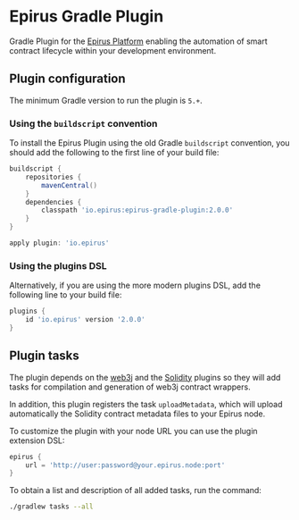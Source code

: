 # Epirus Gradle Plugin

Gradle Plugin for the [Epirus Platform](http://web3labs.com/) enabling the automation of smart contract lifecycle
within your development environment.

## Plugin configuration

The minimum Gradle version to run the plugin is `5.+`.

### Using the `buildscript` convention

To install the Epirus Plugin using the old Gradle `buildscript` convention, you should add 
the following to the first line of your build file:

```groovy
buildscript {
    repositories {
        mavenCentral()
    }
    dependencies {
        classpath 'io.epirus:epirus-gradle-plugin:2.0.0'
    }
}

apply plugin: 'io.epirus'
```

### Using the plugins DSL

Alternatively, if you are using the more modern plugins DSL, add the following line to your 
build file:

```groovy
plugins {
    id 'io.epirus' version '2.0.0'
}
```

## Plugin tasks

The plugin depends on the [web3j](https://github.com/web3j/web3j-gradle-plugin) and the 
[Solidity](https://github.com/web3j/solidity-gradle-plugin) plugins so they will add tasks
for compilation and generation of web3j contract wrappers.

In addition, this plugin registers the task `uploadMetadata`, which will upload automatically
the Solidity contract metadata files to your Epirus node.

To customize the plugin with your node URL you can use the plugin extension DSL:
```groovy
epirus {
    url = 'http://user:password@your.epirus.node:port'
}
```

To obtain a list and description of all added tasks, run the command:
```bash
./gradlew tasks --all
```
